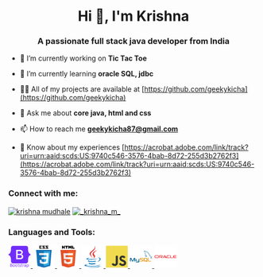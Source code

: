 <h1 align="center">Hi 👋, I'm Krishna</h1>
<h3 align="center">A passionate full stack java developer from India</h3>

- 🔭 I’m currently working on **Tic Tac Toe**

- 🌱 I’m currently learning **oracle SQL, jdbc**

- 👨‍💻 All of my projects are available at [https://github.com/geekykicha](https://github.com/geekykicha)

- 💬 Ask me about **core java, html and css**

- 📫 How to reach me **geekykicha87@gmail.com**

- 📄 Know about my experiences [https://acrobat.adobe.com/link/track?uri=urn:aaid:scds:US:9740c546-3576-4bab-8d72-255d3b2762f3](https://acrobat.adobe.com/link/track?uri=urn:aaid:scds:US:9740c546-3576-4bab-8d72-255d3b2762f3)

<h3 align="left">Connect with me:</h3>
<p align="left">
<a href="https://linkedin.com/in/krishna mudhale" target="blank"><img align="center" src="https://raw.githubusercontent.com/rahuldkjain/github-profile-readme-generator/master/src/images/icons/Social/linked-in-alt.svg" alt="krishna mudhale" height="30" width="40" /></a>
<a href="https://instagram.com/_krishna_m_" target="blank"><img align="center" src="https://raw.githubusercontent.com/rahuldkjain/github-profile-readme-generator/master/src/images/icons/Social/instagram.svg" alt="_krishna_m_" height="30" width="40" /></a>
</p>

<h3 align="left">Languages and Tools:</h3>
<p align="left"> <a href="https://getbootstrap.com" target="_blank" rel="noreferrer"> <img src="https://raw.githubusercontent.com/devicons/devicon/master/icons/bootstrap/bootstrap-plain-wordmark.svg" alt="bootstrap" width="45" height="45"/> </a> <a href="https://www.w3schools.com/css/" target="_blank" rel="noreferrer"> <img src="https://raw.githubusercontent.com/devicons/devicon/master/icons/css3/css3-original-wordmark.svg" alt="css3" width="45" height="45"/> </a> <a href="https://www.w3.org/html/" target="_blank" rel="noreferrer"> <img src="https://raw.githubusercontent.com/devicons/devicon/master/icons/html5/html5-original-wordmark.svg" alt="html5" width="45" height="45"/> </a> <a href="https://www.java.com" target="_blank" rel="noreferrer"> <img src="https://raw.githubusercontent.com/devicons/devicon/master/icons/java/java-original.svg" alt="java" width="45" height="45"/> </a> <a href="https://developer.mozilla.org/en-US/docs/Web/JavaScript" target="_blank" rel="noreferrer"> <img src="https://raw.githubusercontent.com/devicons/devicon/master/icons/javascript/javascript-original.svg" alt="javascript" width="45" height="45"/> </a> <a href="https://www.mysql.com/" target="_blank" rel="noreferrer"> <img src="https://raw.githubusercontent.com/devicons/devicon/master/icons/mysql/mysql-original-wordmark.svg" alt="mysql" width="45" height="45"/> </a> <a href="https://www.oracle.com/" target="_blank" rel="noreferrer"> <img src="https://raw.githubusercontent.com/devicons/devicon/master/icons/oracle/oracle-original.svg" alt="oracle" width="45" height="45"/> </a> </p>
